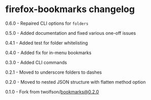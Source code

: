 # firefox-bookmarks changelog
0.6.0 - Repaired CLI options for `folders`

0.5.0 - Added documentation and fixed various one-off issues

0.4.1 - Added test for folder whitelisting

0.4.0 - Added fix for in-menu bookmarks

0.3.0 - Added CLI commands

0.2.1 - Moved to underscore folders to dashes

0.2.0 - Moved to nested JSON structure with flatten method option

0.1.0 - Fork from twolfson/bookmarks@0.2.0
